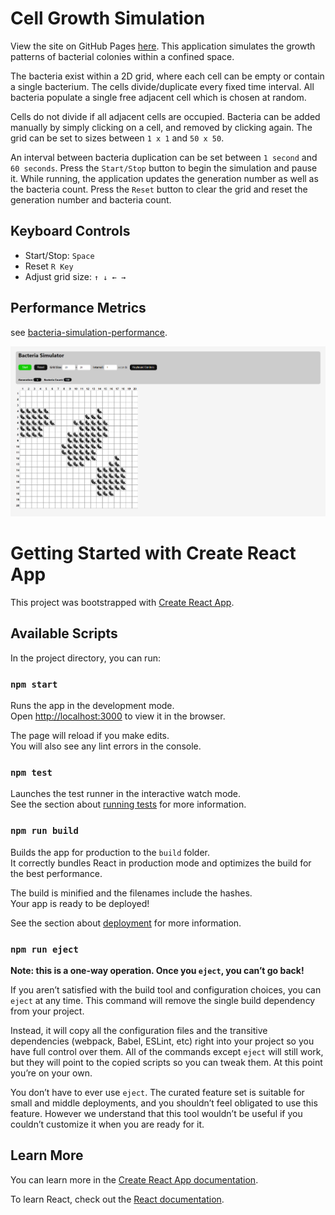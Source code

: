 # Cell Growth Simulation
View the site on GitHub Pages [here](https://alex7d3.github.io/React-Bacteria-Simulator/).
This application simulates the growth patterns of bacterial colonies within a confined space.

The bacteria exist within a 2D grid, where each cell can be empty or contain a single bacterium. The cells divide/duplicate every fixed time interval. All bacteria populate a single free adjacent cell which is chosen at random.

Cells do not divide if all adjacent cells are occupied.
Bacteria can be added  manually by simply clicking on a cell, and removed by clicking again. The grid can be set to sizes between `1 x 1` and `50 x 50`.

An interval between bacteria duplication can be set between `1 second` and `60 seconds`.
Press the `Start/Stop` button to begin the simulation and pause it. While running, the application updates the generation number as well as the bacteria count.
Press the `Reset` button to clear the grid and reset the generation number and bacteria count.
## Keyboard Controls
- Start/Stop: `Space` 
- Reset `R Key`
- Adjust grid size: `↑ ↓ ← →`
## Performance Metrics
see [bacteria-simulation-performance](bacteria-simulation-performance.pdf).

![Bacteria Simulator](bacteria-simulator.png "title=Application Screenshot")

# Getting Started with Create React App

This project was bootstrapped with [Create React App](https://github.com/facebook/create-react-app).

## Available Scripts

In the project directory, you can run:

### `npm start`

Runs the app in the development mode.\
Open [http://localhost:3000](http://localhost:3000) to view it in the browser.

The page will reload if you make edits.\
You will also see any lint errors in the console.

### `npm test`

Launches the test runner in the interactive watch mode.\
See the section about [running tests](https://facebook.github.io/create-react-app/docs/running-tests) for more information.

### `npm run build`

Builds the app for production to the `build` folder.\
It correctly bundles React in production mode and optimizes the build for the best performance.

The build is minified and the filenames include the hashes.\
Your app is ready to be deployed!

See the section about [deployment](https://facebook.github.io/create-react-app/docs/deployment) for more information.

### `npm run eject`

**Note: this is a one-way operation. Once you `eject`, you can’t go back!**

If you aren’t satisfied with the build tool and configuration choices, you can `eject` at any time. This command will remove the single build dependency from your project.

Instead, it will copy all the configuration files and the transitive dependencies (webpack, Babel, ESLint, etc) right into your project so you have full control over them. All of the commands except `eject` will still work, but they will point to the copied scripts so you can tweak them. At this point you’re on your own.

You don’t have to ever use `eject`. The curated feature set is suitable for small and middle deployments, and you shouldn’t feel obligated to use this feature. However we understand that this tool wouldn’t be useful if you couldn’t customize it when you are ready for it.

## Learn More

You can learn more in the [Create React App documentation](https://facebook.github.io/create-react-app/docs/getting-started).

To learn React, check out the [React documentation](https://reactjs.org/).
